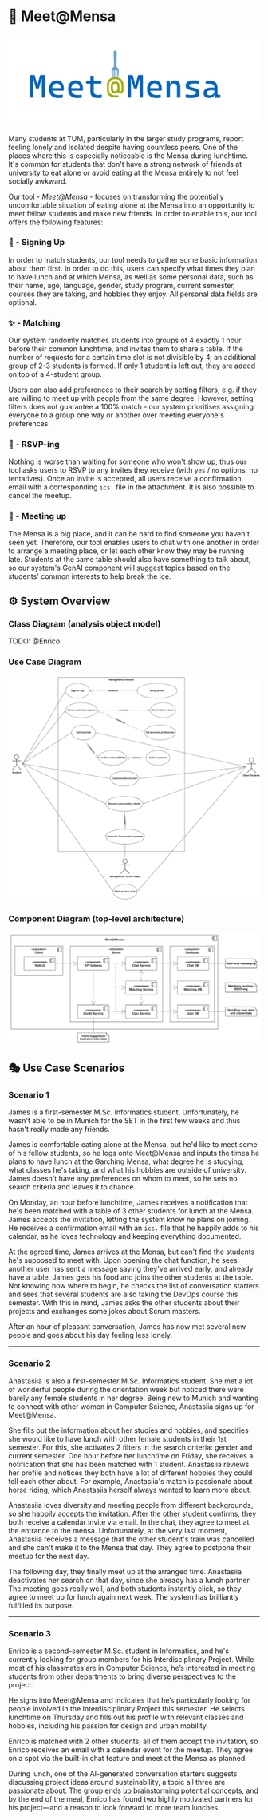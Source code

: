 # 🍲 Meet@Mensa

![Meet@Mensa logo](resources/img/meet@mensa.png "Meet@Mensa")

Many students at TUM, particularly in the larger study programs, report feeling lonely and isolated despite having countless peers. One of the places where this is especially noticeable is the Mensa during lunchtime. It's common for students that don't have a strong network of friends at university to eat alone or avoid eating at the Mensa entirely to not feel socially awkward.

Our tool - *Meet@Mensa* - focuses on transforming the potentially uncomfortable situation of eating alone at the Mensa into an opportunity to meet fellow students and make new friends. In order to enable this, our tool offers the following features:

### 📝 - Signing Up
In order to match students, our tool needs to gather some basic information about them first. In order to do this, users can specify what times they plan to have lunch and at which Mensa, as well as some personal data, such as their name, age, language, gender, study program, current semester, courses they are taking, and hobbies they enjoy. All personal data fields are optional. 

### ✨ - Matching
Our system randomly matches students into groups of 4 exactly 1 hour before their common lunchtime, and invites them to share a table. If the number of requests for a certain time slot is not divisible by 4, an additional group of 2-3 students is formed. If only 1 student is left out, they are added on top of a 4-student group. 

Users can also add preferences to their search by setting filters, e.g. if they are willing to meet up with people from the same degree. However, setting filters does not guarantee a 100% match - our system prioritises assigning everyone to a group one way or another over meeting everyone's preferences.

### 🤝 - RSVP-ing
Nothing is worse than waiting for someone who won't show up, thus our tool asks users to RSVP to any invites they receive (with ```yes``` / ```no``` options, no tentatives). Once an invite is accepted, all users receive a confirmation email with a corresponding ```ics.``` file in the attachment. It is also possible to cancel the meetup.

### 🤸 - Meeting up
The Mensa is a big place, and it can be hard to find someone you haven't seen yet. Therefore, our tool enables users to chat with one another in order to arrange a meeting place, or let each other know they may be running late. Students at the same table should also have something to talk about, so our system's GenAI component will suggest topics based on the students' common interests to help break the ice.

## ⚙ System Overview

### Class Diagram (analysis object model)

TODO: @Enrico

### Use Case Diagram

![Use-Case Diagram](docs/Meet@Mensa_UML_use_case.png "Meet@Mensa Use-Case Diagram")

### Component Diagram (top-level architecture)

![Component Diagram](docs/Component_Diagram.svg "Meet@Mensa Component Diagram")

## 🎭 Use Case Scenarios

### Scenario 1
James is a first-semester M.Sc. Informatics student. Unfortunately, he wasn't able to be in Munich for the SET in the first few weeks and thus hasn't really made any friends.

James is comfortable eating alone at the Mensa, but he'd like to meet some of his fellow students, so he logs onto Meet@Mensa and inputs the times he plans to have lunch at the Garching Mensa, what degree he is studying, what classes he's taking, and what his hobbies are outside of university. James doesn't have any preferences on whom to meet, so he sets no search criteria and leaves it to chance.

On Monday, an hour before lunchtime, James receives a notification that he's been matched with a table of 3 other students for lunch at the Mensa. James accepts the invitation, letting the system know he plans on joining. He receives a confirmation email with an ```ics.``` file that he happily adds to his calendar, as he loves technology and keeping everything documented.

At the agreed time, James arrives at the Mensa, but can't find the students he's supposed to meet with. Upon opening the chat function, he sees another user has sent a message saying they've arrived early, and already have a table. James gets his food and joins the other students at the table. Not knowing how where to begin, he checks the list of conversation starters and sees that several students are also taking the DevOps course this semester. With this in mind, James asks the other students about their projects and exchanges some jokes about Scrum masters.

After an hour of pleasant conversation, James has now met several new people and goes about his day feeling less lonely.

---
### Scenario 2
Anastasiia is also a first-semester M.Sc. Informatics student. She met a lot of wonderful people during the orientation week but noticed there were barely any female students in her degree. Being new to Munich and wanting to connect with other women in Computer Science, Anastasiia signs up for Meet@Mensa.

She fills out the information about her studies and hobbies, and specifies she would like to have lunch with other female students in their 1st semester. For this, she activates 2 filters in the search criteria: gender and current semester. One hour before her lunchtime on Friday, she receives a notification that she has been matched with 1 student. Anastasiia reviews her profile and notices they both have a lot of different hobbies they could tell each other about. For example, Anastasiia's match is passionate about horse riding, which Anastasiia herself always wanted to learn more about.

Anastasiia loves diversity and meeting people from different backgrounds, so she happily accepts the invitation. After the other student confirms, they both receive a calendar invite via email. In the chat, they agree to meet at the entrance to the mensa. Unfortunately, at the very last moment, Anastasiia receives a message that the other student's train was cancelled and she can't make it to the Mensa that day. They agree to postpone their meetup for the next day.

The following day, they finally meet up at the arranged time. Anastasiia deactivates her search on that day, since she already has a lunch partner. The meeting goes really well, and both students instantly click, so they agree to meet up for lunch again next week. The system has brilliantly fulfilled its purpose.

---
### Scenario 3
Enrico is a second-semester M.Sc. student in Informatics, and he's currently looking for group members for his Interdisciplinary Project. While most of his classmates are in Computer Science, he’s interested in meeting students from other departments to bring diverse perspectives to the project.

He signs into Meet@Mensa and indicates that he’s particularly looking for people involved in the Interdisciplinary Project this semester. He selects lunchtime on Thursday and fills out his profile with relevant classes and hobbies, including his passion for design and urban mobility.

Enrico is matched with 2 other students, all of them accept the invitation, so Enrico receives an email with a calendar event for the meetup. They agree on a spot via the built-in chat feature and meet at the Mensa as planned.

During lunch, one of the AI-generated conversation starters suggests discussing project ideas around sustainability, a topic all three are passionate about. The group ends up brainstorming potential concepts, and by the end of the meal, Enrico has found two highly motivated partners for his project—and a reason to look forward to more team lunches.
